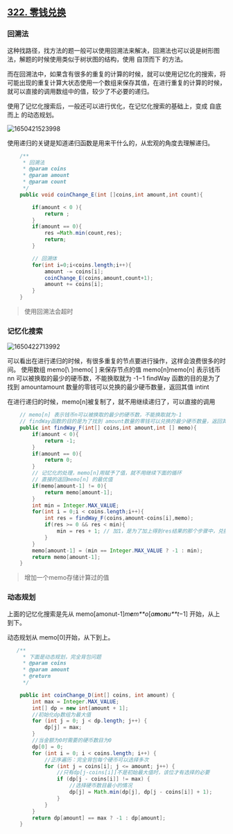 ## [322. 零钱兑换](https://leetcode-cn.com/problems/coin-change/)

### 回溯法

这种找路径，找方法的题一般可以使用回溯法来解决，回溯法也可以说是树形图法，解题的时候使用类似于树状图的结构，使用 自顶而下 的方法。

而在回溯法中，如果含有很多的重复的计算的时候，就可以使用记忆化的搜索，将可能出现的重复计算大状态使用一个数组来保存其值，在进行重复的计算的时候，就可以直接的调用数组中的值，较少了不必要的递归。

使用了记忆化搜索后，一般还可以进行优化，在记忆化搜索的基础上，变成 自底而上 的动态规划。

![1650421523998](https://tprzfbucket.oss-cn-beijing.aliyuncs.com/hadoop/202204/20/102524-464198.png)

使用递归的关键是知道递归函数是用来干什么的，从宏观的角度去理解递归。

~~~java
    /**
     * 回溯法
     * @param coins
     * @param amount
     * @param count
     */
    public void coinChange_E(int []coins,int amount,int count){

        if(amount < 0 ){
            return ;
        }
        if(amount == 0){
            res =Math.min(count,res);
            return;
        }

        // 回溯体
        for(int i=0;i<coins.length;i++){
            amount -= coins[i];
            coinChange_E(coins,amount,count+1);
            amount += coins[i];
        }
    }
~~~

> 使用回溯法会超时

### 记忆化搜索

![1650422713992](https://tprzfbucket.oss-cn-beijing.aliyuncs.com/hadoop/202204/20/104515-914346.png)

可以看出在进行递归的时候，有很多重复的节点要进行操作，这样会浪费很多的时间。
使用数组 memo[\ ]memo[ ] 来保存节点的值
memo[n]memo[n] 表示钱币 nn 可以被换取的最少的硬币数，不能换取就为 -1−1
findWay 函数的目的是为了找到 amountamount 数量的零钱可以兑换的最少硬币数量，返回其值 intint

在进行递归的时候，memo[n]被复制了，就不用继续递归了，可以直接的调用

~~~java
    // memo[n] 表示钱币n可以被换取的最少的硬币数，不能换取就为-1
    // findWay函数的目的是为了找到 amount数量的零钱可以兑换的最少硬币数量，返回其值int
    public int findWay_F(int[] coins,int amount,int [] memo){
        if(amount < 0){
            return -1;
        }
        if(amount == 0){
            return 0;
        }
        // 记忆化的处理，memo[n]用赋予了值，就不用继续下面的循环
        // 直接的返回memo[n] 的最优值
        if(memo[amount-1] != 0){
            return memo[amount-1];
        }
        int min = Integer.MAX_VALUE;
        for(int i = 0;i < coins.length;i++){
            int res = findWay_F(coins,amount-coins[i],memo);
            if(res >= 0 && res < min){
                min = res + 1; // 加1，是为了加上得到res结果的那个步骤中，兑换的一个硬币
            }
        }
        memo[amount-1] = (min == Integer.MAX_VALUE ? -1 : min);
        return memo[amount-1];
    }
~~~

> 增加一个memo存储计算过的值

### 动态规划

上面的记忆化搜索是先从 memo[amonut-1]*m**e**m**o*[*a**m**o**n**u**t*−1] 开始，从上到下。

动态规划从 memo[0]开始，从下到上。

~~~java
   /**
     * 下面是动态规划，完全背包问题
     * @param coins
     * @param amount
     * @return
     */

    public int coinChange_D(int[] coins, int amount) {
        int max = Integer.MAX_VALUE;
        int[] dp = new int[amount + 1];
        //初始化dp数组为最大值
        for (int j = 0; j < dp.length; j++) {
            dp[j] = max;
        }
        //当金额为0时需要的硬币数目为0
        dp[0] = 0;
        for (int i = 0; i < coins.length; i++) {
            //正序遍历：完全背包每个硬币可以选择多次
            for (int j = coins[i]; j <= amount; j++) {
                //只有dp[j-coins[i]]不是初始最大值时，该位才有选择的必要
                if (dp[j - coins[i]] != max) {
                    //选择硬币数目最小的情况
                    dp[j] = Math.min(dp[j], dp[j - coins[i]] + 1);
                }
            }
        }
        return dp[amount] == max ? -1 : dp[amount];
    }

~~~

